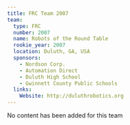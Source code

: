 ```yaml
---
title: FRC Team 2007
team:
  type: FRC
  number: 2007
  name: Robots of the Round Table
  rookie_year: 2007
  location: Duluth, GA, USA
  sponsors:
    - Nordson Corp.
    - Automation Direct
    - Duluth High School
    - Gwinnett County Public Schools
  links:
    Website: http://duluthrobotics.org
---
```

No content has been added for this team